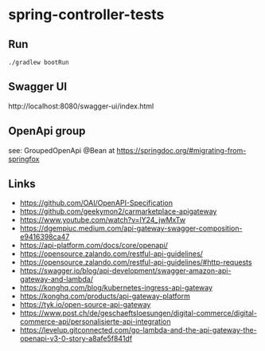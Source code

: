 # spring-controller-tests

## Run
```
./gradlew bootRun
```

## Swagger UI
http://localhost:8080/swagger-ui/index.html

## OpenApi group
see: GroupedOpenApi @Bean at https://springdoc.org/#migrating-from-springfox

## Links
- https://github.com/OAI/OpenAPI-Specification
- https://github.com/geekymon2/carmarketplace-apigateway
- https://www.youtube.com/watch?v=lY24_jwMxTw
- https://dgempiuc.medium.com/api-gateway-swagger-composition-e9416398ca47
- https://api-platform.com/docs/core/openapi/
- https://opensource.zalando.com/restful-api-guidelines/
- https://opensource.zalando.com/restful-api-guidelines/#http-requests
- https://swagger.io/blog/api-development/swagger-amazon-api-gateway-and-lambda/
- https://konghq.com/blog/kubernetes-ingress-api-gateway
- https://konghq.com/products/api-gateway-platform
- https://tyk.io/open-source-api-gateway
- https://www.post.ch/de/geschaeftsloesungen/digital-commerce/digital-commerce-api/personalisierte-api-integration
- https://levelup.gitconnected.com/go-lambda-and-the-api-gateway-the-openapi-v3-0-story-a8afe5f841df